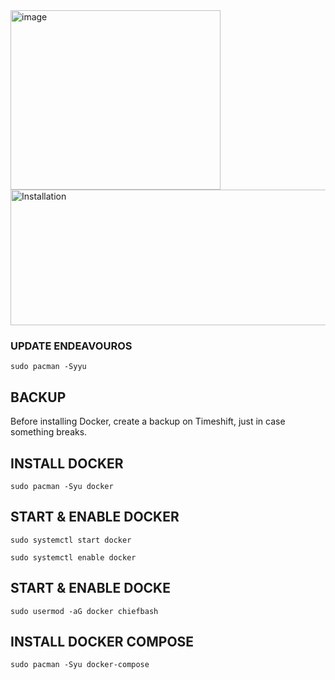 <img width="336" height="287" alt="image" src="https://github.com/user-attachments/assets/469d28d2-1990-46b0-bbd6-584572ef4c90" />

<img width="810" height="217" alt="Installation" src="https://github.com/user-attachments/assets/de7e8748-7d84-4780-b8d4-fe67adfac77d" />

### UPDATE ENDEAVOUROS
```
sudo pacman -Syyu
```

## BACKUP
<p>Before installing Docker, create a backup on Timeshift, just in case something breaks.</p>

## INSTALL DOCKER
```
sudo pacman -Syu docker
```

## START & ENABLE DOCKER
```
sudo systemctl start docker
```
```
sudo systemctl enable docker
```

## START & ENABLE DOCKE
```
sudo usermod -aG docker chiefbash
```

## INSTALL DOCKER COMPOSE
```
sudo pacman -Syu docker-compose
```
